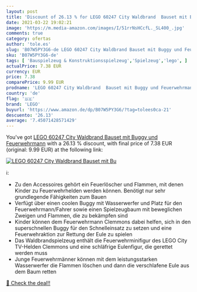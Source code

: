 ```yaml
---
layout: post
title: 'Discount of 26.13 % for LEGO 60247 City Waldbrand  Bauset mit Bu'
date: 2021-03-22 19:02:21
image: 'https://m.media-amazon.com/images/I/51rrNsHCcfL._SL400_.jpg'
comments: true
category: ofertas
author: 'tole.es'
slug: 'B07W5PY3G6-de LEGO 60247 City Waldbrand Bauset mit Buggy und Feuerwehrmann'
sku: 'B07W5PY3G6-de'
tags: [ 'Bauspielzeug & Konstruktionsspielzeug','Spielzeug','lego', ]
actualPrice: 7.38 EUR
currency: EUR
price: 7.38
comparePrice: 9.99 EUR
prodname: 'LEGO 60247 City Waldbrand  Bauset mit Buggy und Feuerwehrmann'
country: 'de'
flag: '🇩🇪'
brand: 'LEGO'
buyurl: 'https://www.amazon.de/dp/B07W5PY3G6/?tag=tolees0ca-21'
descuento: '26.13'
average: '7.45071428571429'
---
```


You've got [LEGO 60247 City Waldbrand  Bauset mit Buggy und Feuerwehrmann](https://www.amazon.de/dp/B07W5PY3G6/?tag=tolees0ca-21) with a  26.13 % discount, with final price of 7.38 EUR (original: 9.99 EUR) at the following link:

[![LEGO 60247 City Waldbrand  Bauset mit Bu](https://m.media-amazon.com/images/I/51rrNsHCcfL._SL400_.jpg)](https://www.amazon.de/dp/B07W5PY3G6/?tag=tolees0ca-21)

ℹ️:

- Zu den Accessoires gehört ein Feuerlöscher und Flammen, mit denen Kinder zu Feuerwehrhelden werden können. Benötigt nur sehr grundlegende Fähigkeiten zum Bauen
- Verfügt über einen coolen Buggy mit Wasserwerfer und Platz für den Feuerwehrmann/Fahrer sowie einen Spielzeugbaum mit beweglichen Zweigen und Flammen, die zu bekämpfen sind
- Kinder können dem Feuerwehrmann Clemmons dabei helfen, sich in den superschnellen Buggy für den Schnelleinsatz zu setzen und eine Feuerwehraktion zur Rettung der Eule zu spielen
- Das Waldbrandspielzeug enthält die Feuerwehrminifigur des LEGO City TV-Helden Clemmons und eine schläfrige Eulenfigur, die gerettet werden muss
- Junge Feuerwehrmänner können mit dem leistungsstarken Wasserwerfer die Flammen löschen und dann die verschlafene Eule aus dem Baum retten

[🛒 Check the deal!!](https://www.amazon.de/dp/B07W5PY3G6/?tag=tolees0ca-21)
